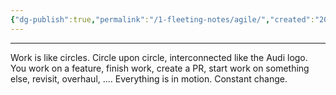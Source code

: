 ```yaml
---
{"dg-publish":true,"permalink":"/1-fleeting-notes/agile/","created":"2023-07-20T19:47:03.166-05:00","updated":"2023-08-03T10:40:01.125-05:00"}
---
```



---
Work is like circles. Circle upon circle, interconnected like the Audi logo. You work on a feature, finish work, create a PR, start work on something else, revisit, overhaul, ....
Everything is in motion. Constant change.